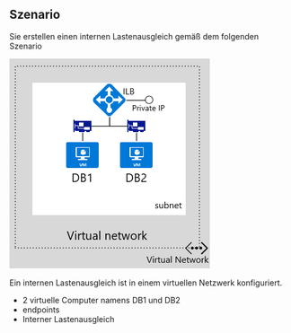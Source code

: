## Szenario

Sie erstellen einen internen Lastenausgleich gemäß dem folgenden Szenario

![BILDBESCHREIBUNG](./media/load-balancer-get-started-ilb-scenario-include/figure1.png)

Ein internen Lastenausgleich ist in einem virtuellen Netzwerk konfiguriert.  
- 2 virtuelle Computer namens DB1 und DB2<BR>
- endpoints <BR>
-  Interner Lastenausgleich<BR>


